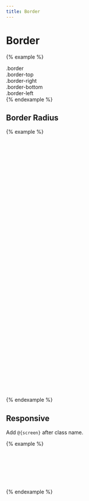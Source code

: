 ```yaml
---
title: Border
---
```


# Border

{% example %}
<div class="border padding-3 margin-bottom-3 background-surface">
  .border
</div>
<div class="border-top padding-3 margin-bottom-3 background-surface">
  .border-top
</div>
<div class="border-right padding-3 margin-bottom-3 background-surface">
  .border-right
</div>
<div class="border-bottom padding-3 margin-bottom-3 background-surface">
  .border-bottom
</div>
<div class="border-left padding-3 margin-bottom-3 background-surface">
  .border-left
</div>
{% endexample %}

## Border Radius

{% example %}
<div class="border-radius-0 margin-bottom-3 background-primary" style="height: 100px; width: 200px;">
</div>
<div class="border-radius-1 margin-bottom-3 background-primary" style="height: 100px; width: 200px;">
</div>
<div class="border-radius-2 margin-bottom-3 background-primary" style="height: 100px; width: 200px;">
</div>
<div class="border-radius-3 margin-bottom-3 background-primary" style="height: 100px; width: 200px;">
</div>
<div class="border-radius-4 margin-bottom-3 background-primary" style="height: 100px; width: 200px;">
</div>
<div class="border-radius-5 margin-bottom-3 background-primary" style="height: 100px; width: 200px;">
</div>
<div class="border-radius-circle padding-3 margin-bottom-3 background-primary" style="height: 100px; width: 100px;">
</div>
{% endexample %}

## Responsive

Add `@{screen}` after class name.

{% example %}
<div class="border-radius-2 border-radius-3@large background-primary" style="height: 100px; width: 200px;">
</div>
{% endexample %}
